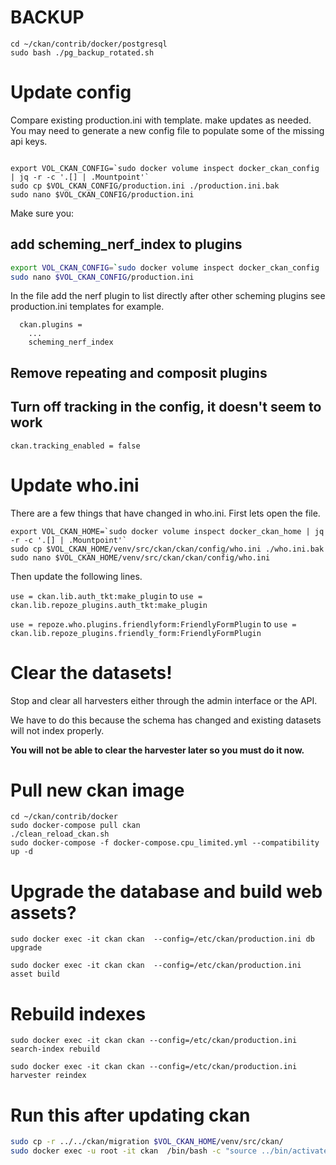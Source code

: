 # BACKUP

```
cd ~/ckan/contrib/docker/postgresql
sudo bash ./pg_backup_rotated.sh
```

# Update config

Compare existing production.ini with template. make updates as needed. You may need to generate a new config file to populate some of the missing api keys.

```

```

```
export VOL_CKAN_CONFIG=`sudo docker volume inspect docker_ckan_config | jq -r -c '.[] | .Mountpoint'`
sudo cp $VOL_CKAN_CONFIG/production.ini ./production.ini.bak
sudo nano $VOL_CKAN_CONFIG/production.ini
```

Make sure you:

## add scheming_nerf_index to plugins

```bash
export VOL_CKAN_CONFIG=`sudo docker volume inspect docker_ckan_config | jq -r -c '.[] | .Mountpoint'`
sudo nano $VOL_CKAN_CONFIG/production.ini
```

In the file add the nerf plugin to list directly after other scheming plugins see production.ini templates for example.

```
  ckan.plugins =
    ...
    scheming_nerf_index
```

## Remove repeating and composit plugins

## Turn off tracking in the config, it doesn't seem to work

```
ckan.tracking_enabled = false
```

# Update who.ini

There are a few things that have changed in who.ini. First lets open the file.

```
export VOL_CKAN_HOME=`sudo docker volume inspect docker_ckan_home | jq -r -c '.[] | .Mountpoint'`
sudo cp $VOL_CKAN_HOME/venv/src/ckan/ckan/config/who.ini ./who.ini.bak
sudo nano $VOL_CKAN_HOME/venv/src/ckan/ckan/config/who.ini
```

Then update the following lines.

`use = ckan.lib.auth_tkt:make_plugin` to `use = ckan.lib.repoze_plugins.auth_tkt:make_plugin`

`use = repoze.who.plugins.friendlyform:FriendlyFormPlugin` to `use = ckan.lib.repoze_plugins.friendly_form:FriendlyFormPlugin`

# Clear the datasets!

Stop and clear all harvesters either through the admin interface or the API. 

We have to do this because the schema has changed and existing datasets
will not index properly.

**You will not be able to clear the harvester later so you must do it now.**

# Pull new ckan image

```
cd ~/ckan/contrib/docker
sudo docker-compose pull ckan
./clean_reload_ckan.sh
sudo docker-compose -f docker-compose.cpu_limited.yml --compatibility up -d
```

# Upgrade the database and build web assets?

```
sudo docker exec -it ckan ckan  --config=/etc/ckan/production.ini db upgrade

sudo docker exec -it ckan ckan  --config=/etc/ckan/production.ini asset build
```

# Rebuild indexes

```
sudo docker exec -it ckan ckan --config=/etc/ckan/production.ini search-index rebuild

sudo docker exec -it ckan ckan --config=/etc/ckan/production.ini harvester reindex
```

# Run this after updating ckan

```bash
sudo cp -r ../../ckan/migration $VOL_CKAN_HOME/venv/src/ckan/
sudo docker exec -u root -it ckan  /bin/bash -c "source ../bin/activate && python /usr/lib/ckan/venv/src/ckan/ckan/migration/migrate_package_activity.py -c /etc/ckan/production.ini"
```
